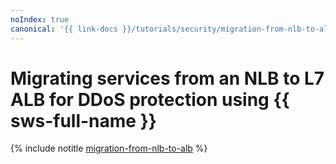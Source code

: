 ```yaml
---
noIndex: true
canonical: '{{ link-docs }}/tutorials/security/migration-from-nlb-to-alb/'
---
```


# Migrating services from an NLB to L7 ALB for DDoS protection using {{ sws-full-name }}

{% include notitle [migration-from-nlb-to-alb](../../../_tutorials/security/migration-from-nlb-to-alb.md) %}
